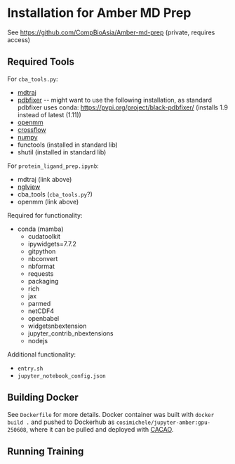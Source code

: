 # Installation for Amber MD Prep

See https://github.com/CompBioAsia/Amber-md-prep (private, requires access)

## Required Tools

For `cba_tools.py`:
- [mdtraj](https://mdtraj.org/1.9.3/installation.html)
- [pdbfixer](https://github.com/openmm/pdbfixer) -- might want to use the following installation, as standard pdbfixer uses conda: https://pypi.org/project/black-pdbfixer/ (installs 1.9 instead of latest (1.11))
- [openmm](http://docs.openmm.org/latest/userguide/application/01_getting_started.html#installing-openmm)
- [crossflow](https://pypi.org/project/crossflow/)
- [numpy](https://pypi.org/project/numpy/)
- functools (installed in standard lib)
- shutil (installed in standard lib)

For `protein_ligand_prep.ipynb`:
- mdtraj (link above)
- [nglview](https://github.com/nglviewer/nglview)
- cba_tools (`cba_tools.py`?)
- openmm (link above)

Required for functionality:
- conda (mamba)
    - cudatoolkit
    - ipywidgets=7.7.2 
    - gitpython 
    - nbconvert 
    - nbformat 
    - requests 
    - packaging 
    - rich 
    - jax 
    - parmed 
    - netCDF4 
    - openbabel 
    - widgetsnbextension 
    - jupyter_contrib_nbextensions 
    - nodejs

Additional functionality:
- `entry.sh`
- `jupyter_notebook_config.json`

## Building Docker
See `Dockerfile` for more details. Docker container was built with `docker build .` and pushed to Dockerhub as `cosimichele/jupyter-amber:gpu-250608`, where it can be pulled and deployed with [CACAO](https://cacao.jetstream-cloud.org/).

## Running Training


